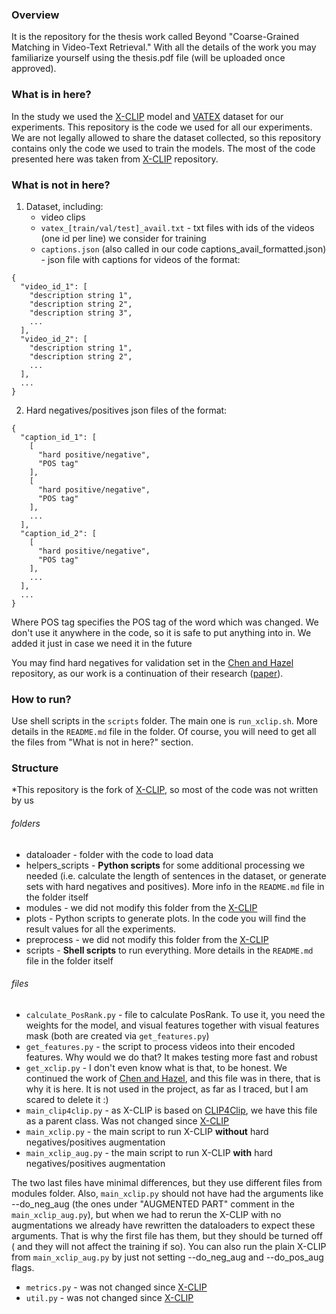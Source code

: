 ### Overview

It is the repository for the thesis work called Beyond "Coarse-Grained Matching in Video-Text Retrieval." With all
the details of the work you may familiarize yourself using the thesis.pdf file (will be uploaded once approved).

### What is in here?

In the study we used the [X-CLIP](https://github.com/xuguohai/X-CLIP) model and [VATEX](https://eric-xw.github.io/vatex-website/about.html)
dataset for our experiments. This repository is the code we used for all our experiments. We are not legally allowed
to share the dataset collected, so this repository contains only the code we used to train the models. The most of the
code presented here was taken from [X-CLIP](https://github.com/xuguohai/X-CLIP) repository.

### What is not in here?

1. Dataset, including:
    - video clips 
    - `vatex_[train/val/test]_avail.txt` - txt files with ids of the videos (one id per line) we 
   consider for training
    - `captions.json` (also called in our code captions_avail_formatted.json) - json file with captions for videos of
   the format:

```
{
  "video_id_1": [
    "description string 1",
    "description string 2",
    "description string 3",
    ...
  ],
  "video_id_2": [
    "description string 1",
    "description string 2",
    ...
  ],
  ...
}
```

2. Hard negatives/positives json files of the format:

```
{
  "caption_id_1": [
    [
      "hard positive/negative",
      "POS tag"
    ],
    [
      "hard positive/negative",
      "POS tag"
    ],
    ...
  ],
  "caption_id_2": [
    [
      "hard positive/negative",
      "POS tag"
    ],
    ...
  ],
  ...
}
```

Where POS tag specifies the POS tag of the word which was changed. We don't use it anywhere in the code, so it is safe
to put anything into in. We added it just in case we need it in the future

You may find hard negatives for validation set in the [Chen and Hazel](https://github.com/JewelChen2019/Fine-grained-negatives/tree/main/X-CLIP_fine_grained_vp) repository, as our work is a continuation of
their research ([paper](https://arxiv.org/abs/2410.12407)).

### How to run?

Use shell scripts in the `scripts` folder. The main one is `run_xclip.sh`. More details in the `README.md` file in the
folder. Of course, you will need to get all the files from "What is not in here?" section.

### Structure

*This repository is the fork of [X-CLIP](https://github.com/xuguohai/X-CLIP), so most of the code was not written by us

###### folders
- dataloader - folder with the code to load data
- helpers_scripts - **Python scripts** for some additional processing we needed (i.e. calculate the length of sentences in
the dataset, or generate sets with hard negatives and positives). More info in the `README.md` file in the  folder itself
- modules - we did not modify this folder from the [X-CLIP](https://github.com/xuguohai/X-CLIP)
- plots - Python scripts to generate plots. In the code you will find the result values for all the experiments.
- preprocess -  we did not modify this folder from the [X-CLIP](https://github.com/xuguohai/X-CLIP)
- scripts - **Shell scripts** to run everything. More details in the `README.md` file in the  folder itself
###### files
- `calculate_PosRank.py` - file to calculate PosRank. To use it, you need the weights for the model, and visual features
together with visual features mask (both are created via `get_features.py`)
- `get_features.py` - the script to process videos into their encoded features. Why would we do that? It makes testing
more fast and robust
- `get_xclip.py` - I don't even know what is that, to be honest. We continued the work of
[Chen and Hazel](https://github.com/JewelChen2019/Fine-grained-negatives/tree/main/X-CLIP_fine_grained_vp), and this
file was in there, that is why it is here. It is not used in the project, as far as I traced, but I am scared to delete
it :)
- `main_clip4clip.py` - as X-CLIP is based on [CLIP4Clip](https://github.com/ArrowLuo/CLIP4Clip), we have this file as
a parent class. Was not changed since [X-CLIP](https://github.com/xuguohai/X-CLIP)
- `main_xclip.py` - the main script to run X-CLIP **without** hard negatives/positives augmentation
- `main_xclip_aug.py` - the main script to run X-CLIP **with** hard negatives/positives augmentation

The two last files have minimal differences, but they use different files from modules folder. Also, `main_xclip.py` should
not have had the arguments like --do_neg_aug (the ones under "AUGMENTED PART" comment in the `main_xclip_aug.py`), but 
when we had to rerun the X-CLIP with no augmentations we already have rewritten the dataloaders to expect these
arguments. That is why the first file has them, but they should be turned off ( and they will not affect the training
if so). You can also run the plain X-CLIP from `main_xclip_aug.py` by just not setting --do_neg_aug and --do_pos_aug flags.

- `metrics.py` - was not changed since [X-CLIP](https://github.com/xuguohai/X-CLIP)
- `util.py` - was not changed since [X-CLIP](https://github.com/xuguohai/X-CLIP)




